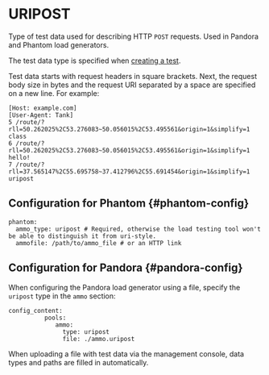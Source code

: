 # URIPOST

Type of test data used for describing HTTP `POST` requests. Used in Pandora and Phantom load generators.

The test data type is specified when [creating a test](../../operations/create-test-bucket.md#create-test).

Test data starts with request headers in square brackets. Next, the request body size in bytes and the request URI separated by a space are specified on a new line. For example:

```
[Host: example.com]
[User-Agent: Tank]
5 /route/?rll=50.262025%2C53.276083~50.056015%2C53.495561&origin=1&simplify=1
class
6 /route/?rll=50.262025%2C53.276083~50.056015%2C53.495561&origin=1&simplify=1
hello!
7 /route/?rll=37.565147%2C55.695758~37.412796%2C55.691454&origin=1&simplify=1
uripost
```

## Configuration for Phantom {#phantom-config}

```
phantom:
  ammo_type: uripost # Required, otherwise the load testing tool won't be able to distinguish it from uri-style.
  ammofile: /path/to/ammo_file # or an HTTP link
```

## Configuration for Pandora {#pandora-config}

When configuring the Pandora load generator using a file, specify the `uripost` type in the `ammo` section:

```
config_content:
          pools:
             ammo:
               type: uripost
               file: ./ammo.uripost
```

When uploading a file with test data via the management console, data types and paths are filled in automatically.